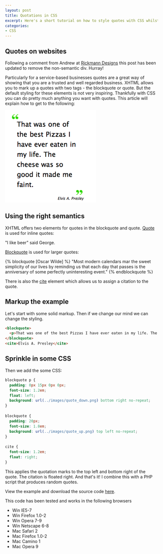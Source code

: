 ```yaml
--- 
layout: post
title: Quotations in CSS
excerpt: Here's a short tutorial on how to style quotes with CSS whilst making sure you use the right XHTML tools for the job.
categories: 
- CSS
---
```

## Quotes on websites

Following a comment from Andrew at [Rickmann Designs][1] this post has been updated to remove the non-semantic div. Hurray!

Particularly for a service-based businesses quotes are a great way of showing that you are a trusted and well regarded business. XHTML allows you to mark up a quotes with two tags - the blockquote or quote. But the default styling for these elements is not very inspiring. Thankfully with CSS you can do pretty much anything you want with quotes. This article will explain how to get to the following:

![Example of styling a quote using CSS][2] 

## Using the right semantics

XHTML offers two elements for quotes in the blockquote and quote. [Quote][3] is used for inline quotes:

"I like beer" said George.

[Blockquote][4] is used for larger quotes:

{% blockquote [Oscar Wilde] %}
"Most modern calendars mar the sweet simplicity of our lives by reminding us that each day that passes is the anniversary of some perfectly uninteresting event."
{% endblockquote %}

There is also the [cite][5] element which allows us to assign a citation to the quote.

## Markup the example

Let's start with some solid markup. Then if we change our mind we can change the styling. 

``` html An example of a blockquote with a citation
<blockquote>
  <p>That was one of the best Pizzas I have ever eaten in my life. The cheese was so good it made me faint. </p>
</blockquote>
<cite>Elvis A. Presley</cite>
```

## Sprinkle in some CSS

Then we add the some CSS: 

``` css Blockquotes in CSS
blockquote p {
  padding: 0px 15px 0px 0px;
  font-size: 1.2em;    
  float: left;
  background: url(../images/quote_down.png) bottom right no-repeat;
}

blockquote {
  padding: 20px;
  font-size: 1.8em;    
  background: url(../images/quote_up.png) top left no-repeat;
}

cite {
  font-size: 1.2em;
  float: right;    
}
```

This applies the quotation marks to the top left and bottom right of the quote. The citation is floated right. And that's it! I combine this with a PHP script that produces random quotes. 

View the example and download the source code [here][6].

This code has been tested and works in the following browsers

*   Win IE5-7
*   Win Firefox 1.0-2
*   Win Opera 7-9
*   Win Netscape 6-8
*   Mac Safari 2
*   Mac Firefox 1.0-2
*   Mac Camino 1
*   Mac Opera 9

[1]: http://www.rickmann-design.co.uk/
[2]: /images/articles/pizza_quote.png "Example of styling a quote using CSS"
[3]: http://www.w3.org/TR/html4/struct/text.html#edef-Q
[4]: http://www.w3.org/TR/html4/struct/text.html#edef-BLOCKQUOTE
[5]: http://www.w3.org/TR/html4/struct/text.html#edef-CITE
[6]: http://www.shapeshed.com/examples/quotations-in-css/
